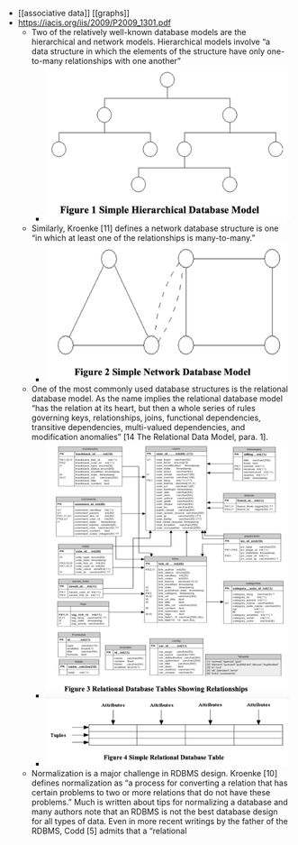 - [[associative data]] [[graphs]]
- https://iacis.org/iis/2009/P2009_1301.pdf
	- Two of the relatively well-known database models are the hierarchical and network models. Hierarchical models involve “a data structure in which the elements of the structure have only one-to-many relationships with one another”
		- ![image.png](../assets/image_1668714435236_0.png)
	- Similarly, Kroenke [11] defines a network database structure is one “in which at least one of the
	  relationships is many-to-many.”
		- ![image.png](../assets/image_1668714473250_0.png)
	- One of the most commonly used database structures is the relational database model. As the name implies the relational database model “has the relation at its heart, but then a whole series of rules governing keys, relationships, joins, functional dependencies, transitive dependencies, multi-valued dependencies, and modification anomalies” [14 The Relational Data Model, para. 1].
		- ![image.png](../assets/image_1668714513811_0.png)
		- ![image.png](../assets/image_1668714526333_0.png)
	- Normalization is a major challenge in RDBMS design. Kroenke [10] defines normalization as “a
	  process for converting a relation that has certain problems to two or more relations that do not have these problems.” Much is written about tips for normalizing a database and many authors note that an RDBMS is not the best database design for all types of data. Even in more recent writings by the father of the RDBMS, Codd [5] admits that a “relational
